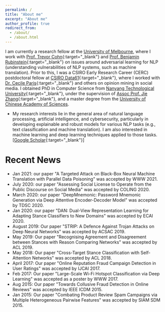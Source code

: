 ```yaml
---
permalink: /
title: "About me"
excerpt: "About me"
author_profile: true
redirect_from: 
  - /about/
  - /about.html
---
```


<!--
<p align="center">
  <img src="https://nuaaxc.github.io/files/changxu.jpg?raw=true" alt="Photo" style="width: 450px;"/> 
</p>
-->
I am currently a research fellow at the [University of Melbourne](https://www.unimelb.edu.au/), where I work with [Prof. Trevor Cohn](https://people.eng.unimelb.edu.au/tcohn/){:target="_blank"} and [Prof. Benjamin Rubinstein](https://www.bipr.net/){:target="_blank"} on issues around adversarial learning for NLP (understanding vulnerabilities of NLP systems, such as machine translation). Prior to this, I was a CSIRO Early Research Career (CERC) postdoctoral fellow at [CSIRO Data61](https://data61.csiro.au/){:target="_blank"}, where I worked with [Dr. Cecile Paris](https://people.csiro.au/P/C/Cecile-Paris){:target="_blank"} and others on opinion mining in social media. I obtained PhD in Computer Science from [Nanyang Technological University](https://www.ntu.edu.sg/Pages/home.aspx){:target="_blank"}, under the supervision of [Assoc Prof. Jie Zhang](https://personal.ntu.edu.sg/zhangj/){:target="_blank"}, and a master degree from the [University of Chinese Academy of Sciences](http://english.cas.cn/).

* My research interests lie in the general area of natural language processing, artificial intelligence, and cybersecurity, particularly in developing explainable and robust models for various NLP tasks (e.g., text classification and machine translation). I am also interested in machine learning and deep learning techniques applied to those tasks. [[Google Scholar](https://scholar.google.com/citations?user=9ZuvJaAAAAAJ&hl=en){:target="_blank"}]

# Recent News
* Jan 2021: our paper "A Targeted Attack on Black-Box Neural Machine Translation with Parallel Data Poisoning" was accepted by WWW 2021.
* July 2020: our paper "Assessing Social License to Operate from the Public Discourse on Social Media" was accepted by COLING 2020.
* March 2020: our paper "DeepMnemonic: Password Mnemonic Generation via Deep Attentive Encoder-Decoder Model" was accepted by TDSC 2020.
* Jan 2020: our paper "DAN: Dual-View Representation Learning for Adapting Stance Classifiers to New Domains" was accepted by ECAI 2020.
* August 2019: Our paper "STRIP: A Defence Against Trojan Attacks on Deep Neural Networks" was accepted by ACSAC 2019.
* May 2019: Our paper "Recognising Agreement and Disagreement between Stances with Reason Comparing Networks" was accepted by ACL 2019.
* May 2018: Our paper "Cross-Target Stance Classification with Self-Attention Networks" was accepted by ACL 2018.
* April 2017: Our paper "Online Reputation Fraud Campaign Detection in User Ratings" was accepted by IJCAI 2017.
* Feb 2017: Our paper "Large-Scale Wi-Fi Hotspot Classification via Deep Learning" was accepted as a poster by WWW 2017.
* Aug 2015: Our paper "Towards Collusive Fraud Detection in Online Reviews" was accepted by IEEE ICDM 2015.
* Jan 2015: Our paper "Combating Product Review Spam Campaigns via Multiple Heterogeneous Pairwise Features" was accepted by SIAM SDM 2015.
